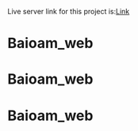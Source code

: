 Live server link for this project is:[Link](https://baoiam-web.github.io/Baioam_web/index.html)
# Baioam_web
# Baioam_web
# Baioam_web
